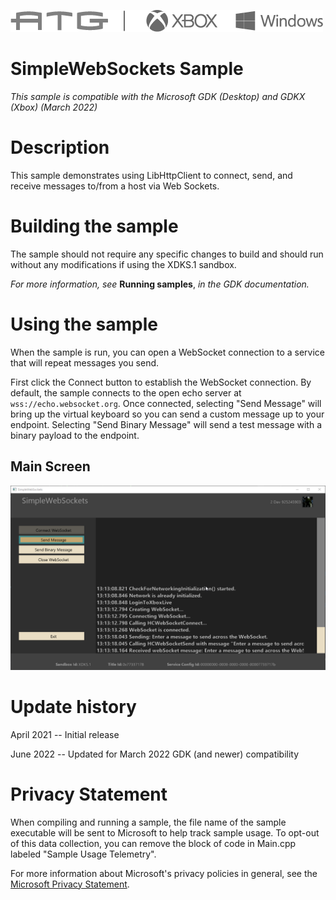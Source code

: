   ![](./media/image1.png)

#   SimpleWebSockets Sample

*This sample is compatible with the Microsoft GDK (Desktop) and GDKX
(Xbox) (March 2022)*

# Description

This sample demonstrates using LibHttpClient to connect, send, and
receive messages to/from a host via Web Sockets.

# Building the sample

The sample should not require any specific changes to build and should
run without any modifications if using the XDKS.1 sandbox.

*For more information, see* __Running samples__, *in the GDK documentation.*

# Using the sample

When the sample is run, you can open a WebSocket connection to a service
that will repeat messages you send.

First click the Connect button to establish the WebSocket connection. By
default, the sample connects to the open echo server at
`wss://echo.websocket.org`. Once connected, selecting "Send Message" will
bring up the virtual keyboard so you can send a custom message up to
your endpoint. Selecting "Send Binary Message" will send a test message
with a binary payload to the endpoint.

## Main Screen

![Text Description automatically generated](./media/image3.png)

# Update history

April 2021 -- Initial release

June 2022 -- Updated for March 2022 GDK (and newer) compatibility

# Privacy Statement

When compiling and running a sample, the file name of the sample
executable will be sent to Microsoft to help track sample usage. To
opt-out of this data collection, you can remove the block of code in
Main.cpp labeled "Sample Usage Telemetry".

For more information about Microsoft's privacy policies in general, see
the [Microsoft Privacy
Statement](https://privacy.microsoft.com/en-us/privacystatement/).
